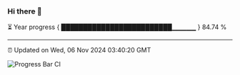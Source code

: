 ### Hi there 👋

⏳ Year progress { █████████████████████████▁▁▁▁▁ } 84.74 %

---

⏰ Updated on Wed, 06 Nov 2024 03:40:20 GMT

![Progress Bar CI](https://github.com/IshwaranRudhara/GIT-ACTION/workflows/Progress%20Bar%20CI/badge.svg)
